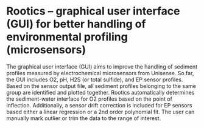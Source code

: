# Rootics – graphical user interface (GUI) for better handling of environmental profiling (microsensors)

The graphical user interface (GUI) aims to improve the handling of sediment profiles measured by electrochemical microsensors from Unisense. 
So far, the GUI includes O2, pH, H2S (or total sulfide), and EP sensor profiles. Based on the sensor output file, all sediment profiles belonging to the same group are identified and plotted together. Rootics automatically determines the sediment-water interface for O2 profiles based on the point of inflection. Additionally, a sensor drift correction is included for EP sensors based either a linear regression or a 2nd order polynomial fit. The user can manually mark outlier or trim the data to the range of interest.
